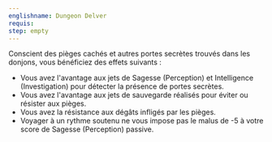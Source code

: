 ```yaml
---
englishname: Dungeon Delver
requis:
step: empty
---
```

Conscient des pièges cachés et autres portes secrètes trouvés dans les donjons, vous bénéficiez des effets suivants : 

 - Vous avez l'avantage aux jets de Sagesse (Perception) et Intelligence (Investigation) pour détecter la présence de portes secrètes.
 - Vous avez l'avantage aux jets de sauvegarde réalisés pour éviter ou résister aux pièges.
 - Vous avez la résistance aux dégâts infligés par les pièges.
 - Voyager à un rythme soutenu ne vous impose pas le malus de -5 à votre score de Sagesse (Perception) passive.
